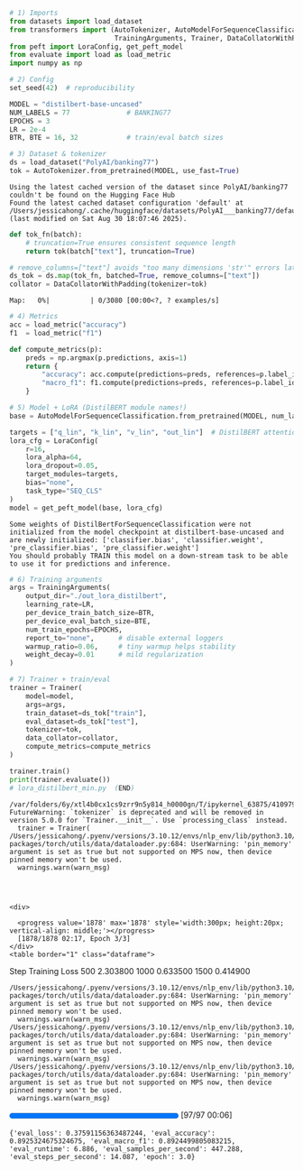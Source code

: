 ```python
# 1) Imports
from datasets import load_dataset
from transformers import (AutoTokenizer, AutoModelForSequenceClassification,
                          TrainingArguments, Trainer, DataCollatorWithPadding, set_seed)
from peft import LoraConfig, get_peft_model
from evaluate import load as load_metric
import numpy as np
```


```python
# 2) Config
set_seed(42)  # reproducibility

MODEL = "distilbert-base-uncased"
NUM_LABELS = 77              # BANKING77
EPOCHS = 3                  
LR = 2e-4
BTR, BTE = 16, 32            # train/eval batch sizes
```


```python
# 3) Dataset & tokenizer
ds = load_dataset("PolyAI/banking77")
tok = AutoTokenizer.from_pretrained(MODEL, use_fast=True)
```

    Using the latest cached version of the dataset since PolyAI/banking77 couldn't be found on the Hugging Face Hub
    Found the latest cached dataset configuration 'default' at /Users/jessicahong/.cache/huggingface/datasets/PolyAI___banking77/default/1.1.0/17ffc2ed47c2ed928bee64127ff1dbc97204cb974c2f980becae7c864007aed9 (last modified on Sat Aug 30 18:07:46 2025).



```python
def tok_fn(batch):
    # truncation=True ensures consistent sequence length
    return tok(batch["text"], truncation=True)
```


```python
# remove_columns=["text"] avoids "too many dimensions 'str'" errors later
ds_tok = ds.map(tok_fn, batched=True, remove_columns=["text"])
collator = DataCollatorWithPadding(tokenizer=tok)
```


    Map:   0%|          | 0/3080 [00:00<?, ? examples/s]



```python
# 4) Metrics
acc = load_metric("accuracy")
f1  = load_metric("f1")
```


```python
def compute_metrics(p):
    preds = np.argmax(p.predictions, axis=1)
    return {
        "accuracy": acc.compute(predictions=preds, references=p.label_ids)["accuracy"],
        "macro_f1": f1.compute(predictions=preds, references=p.label_ids, average="macro")["f1"]
    }
```


```python
# 5) Model + LoRA (DistilBERT module names!)
base = AutoModelForSequenceClassification.from_pretrained(MODEL, num_labels=NUM_LABELS)

targets = ["q_lin", "k_lin", "v_lin", "out_lin"]  # DistilBERT attention projections
lora_cfg = LoraConfig(
    r=16,                 
    lora_alpha=64,      
    lora_dropout=0.05,
    target_modules=targets,
    bias="none",
    task_type="SEQ_CLS"
)
model = get_peft_model(base, lora_cfg)
```

    Some weights of DistilBertForSequenceClassification were not initialized from the model checkpoint at distilbert-base-uncased and are newly initialized: ['classifier.bias', 'classifier.weight', 'pre_classifier.bias', 'pre_classifier.weight']
    You should probably TRAIN this model on a down-stream task to be able to use it for predictions and inference.



```python
# 6) Training arguments
args = TrainingArguments(
    output_dir="./out_lora_distilbert",
    learning_rate=LR,
    per_device_train_batch_size=BTR,
    per_device_eval_batch_size=BTE,
    num_train_epochs=EPOCHS,
    report_to="none",      # disable external loggers
    warmup_ratio=0.06,     # tiny warmup helps stability
    weight_decay=0.01      # mild regularization
)
```


```python
# 7) Trainer + train/eval
trainer = Trainer(
    model=model,
    args=args,
    train_dataset=ds_tok["train"],
    eval_dataset=ds_tok["test"],
    tokenizer=tok,
    data_collator=collator,
    compute_metrics=compute_metrics
)

trainer.train()
print(trainer.evaluate())
# lora_distilbert_min.py  (END)

```

    /var/folders/6y/xtl4b0cx1cs9zrr9n5y814_h0000gn/T/ipykernel_63875/4109794826.py:2: FutureWarning: `tokenizer` is deprecated and will be removed in version 5.0.0 for `Trainer.__init__`. Use `processing_class` instead.
      trainer = Trainer(
    /Users/jessicahong/.pyenv/versions/3.10.12/envs/nlp_env/lib/python3.10/site-packages/torch/utils/data/dataloader.py:684: UserWarning: 'pin_memory' argument is set as true but not supported on MPS now, then device pinned memory won't be used.
      warnings.warn(warn_msg)




    <div>

      <progress value='1878' max='1878' style='width:300px; height:20px; vertical-align: middle;'></progress>
      [1878/1878 02:17, Epoch 3/3]
    </div>
    <table border="1" class="dataframe">
  <thead>
 <tr style="text-align: left;">
      <th>Step</th>
      <th>Training Loss</th>
    </tr>
  </thead>
  <tbody>
    <tr>
      <td>500</td>
      <td>2.303800</td>
    </tr>
    <tr>
      <td>1000</td>
      <td>0.633500</td>
    </tr>
    <tr>
      <td>1500</td>
      <td>0.414900</td>
    </tr>
  </tbody>
</table><p>


    /Users/jessicahong/.pyenv/versions/3.10.12/envs/nlp_env/lib/python3.10/site-packages/torch/utils/data/dataloader.py:684: UserWarning: 'pin_memory' argument is set as true but not supported on MPS now, then device pinned memory won't be used.
      warnings.warn(warn_msg)
    /Users/jessicahong/.pyenv/versions/3.10.12/envs/nlp_env/lib/python3.10/site-packages/torch/utils/data/dataloader.py:684: UserWarning: 'pin_memory' argument is set as true but not supported on MPS now, then device pinned memory won't be used.
      warnings.warn(warn_msg)
    /Users/jessicahong/.pyenv/versions/3.10.12/envs/nlp_env/lib/python3.10/site-packages/torch/utils/data/dataloader.py:684: UserWarning: 'pin_memory' argument is set as true but not supported on MPS now, then device pinned memory won't be used.
      warnings.warn(warn_msg)




<div>

  <progress value='97' max='97' style='width:300px; height:20px; vertical-align: middle;'></progress>
  [97/97 00:06]
</div>



    {'eval_loss': 0.37591156363487244, 'eval_accuracy': 0.8925324675324675, 'eval_macro_f1': 0.8924499805083215, 'eval_runtime': 6.886, 'eval_samples_per_second': 447.288, 'eval_steps_per_second': 14.087, 'epoch': 3.0}



```python

```
